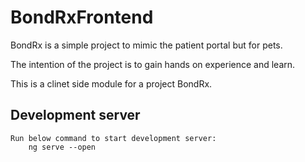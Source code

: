 # BondRxFrontend

BondRx is a simple project to mimic the patient portal but for pets.

The intention of the project is to gain hands on experience and learn.

This is a clinet side module for a project BondRx.

## Development server

    Run below command to start development server:
        ng serve --open
